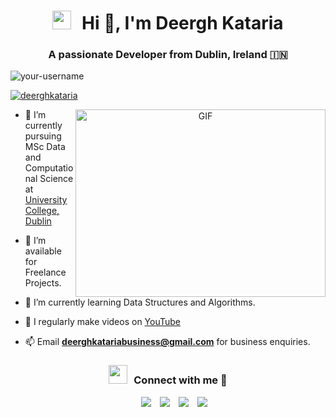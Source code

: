 <h1 align="center"> <img src="https://media.giphy.com/media/iY8CRBdQXODJSCERIr/giphy.gif" width="30" height="30" style="margin-right: 10px;"> Hi 👋, I'm Deergh Kataria</h1>
<h3 align="center">A passionate Developer from Dublin, Ireland &#127470;&#127475;</h3>

<p align="left"> <img src="https://komarev.com/ghpvc/?username=your-username&label=Profile%20views&color=0e75b6&style=flat" alt="your-username" /> </p>

<p align="left"> <a href="https://twitter.com/Deergh_K" target="_blank"><img src="https://img.shields.io/twitter/follow/deerghkataria?logo=twitter&style=for-the-badge" alt="deerghkataria" /></a> </p>

<a target="_blank" align="center">
  <img align="right" top="500" height="300" width="400" alt="GIF" src="https://media.giphy.com/media/SWoSkN6DxTszqIKEqv/giphy.gif">
</a>

- 🌱 I’m currently pursuing MSc Data and Computational Science at <a href="https://www.ucd.ie/" target="_blank">University College, Dublin</a>

- 🤝 I’m available for Freelance Projects.

- 🌱 I’m currently learning Data Structures and Algorithms.

- 🎥 I regularly make videos on [YouTube](https://www.youtube.com/deerghkataria)

- 📫 Email **deerghkatariabusiness@gmail.com** for business enquiries.

<h3 align="center"> <img src="https://media.giphy.com/media/iY8CRBdQXODJSCERIr/giphy.gif" width="30" height="30" style="margin-right: 10px;">Connect with me 🤝 </h3>

<p align="center">
  <div align="center" class="icons-social" style="margin-left: 10px;">
    <a style="margin-left: 10px;" target="_blank" href="https://www.linkedin.com/in/deergh-kataria-544564236/">
      <img src="https://img.icons8.com/doodle/40/000000/linkedin--v2.png"></a>
    <a style="margin-left: 10px;" target="_blank" href="https://github.com/DeerghKataria">
      <img src="https://img.icons8.com/doodle/40/000000/github--v1.png"></a>
      <a style="margin-left: 10px;" target="_blank" href="https://twitter.com/Deergh_K">
      <img src="https://img.icons8.com/doodle/40/000000/twitter-squared--v2.png"></a>
      <a style="margin-left: 10px;" target="_blank" href="https://www.instagram.com/deerghkataria/">
      <img src="https://img.icons8.com/doodle/40/000000/instagram-new--v2.png"></a>




